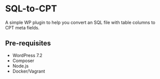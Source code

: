 # SQL-to-CPT

A simple WP plugin to help you convert an SQL file with table columns to CPT meta fields.

## Pre-requisites

- WordPress 7.2
- Composer
- Node.js
- Docker/Vagrant

